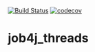 [![Build Status](https://travis-ci.com/ainz713/job4j_threads.svg?branch=master)](https://travis-ci.com/ainz713/job4j_threads)
[![codecov](https://codecov.io/gh/ainz713/job4j_threads/branch/master/graph/badge.svg?token=WETV0NMN9X)](https://codecov.io/gh/ainz713/job4j_threads)
# job4j_threads